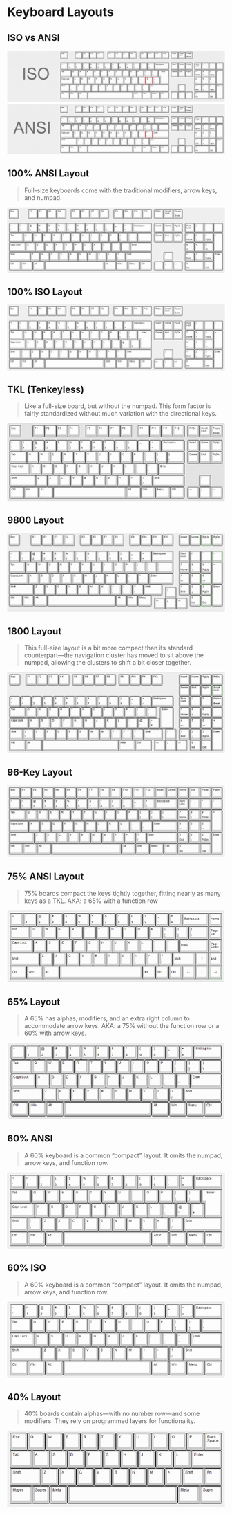 # Keyboard Layouts

## ISO vs ANSI
![ISO vs ANSI](ISO-ANSI.png)

## 100% ANSI Layout
> Full-size keyboards come with the traditional modifiers, arrow keys, and numpad.

![ANSI Layout](ANSI104.jpg)

## 100% ISO Layout
![ISO Layout](ISO105.jpg)

## TKL (Tenkeyless)
> Like a full-size board, but without the numpad. This form factor is fairly standardized without much variation with the directional keys.

![TKL Layout](TKL.png)

## 9800 Layout
![9800 Layout](9800.png)

## 1800 Layout
> This full-size layout is a bit more compact than its standard counterpart—the navigation cluster has moved to sit above the numpad, allowing the clusters to shift a bit closer together.

![1800 Layout](1800.png)

## 96-Key Layout
![96-Key Layout](96KEY.png)

## 75% ANSI Layout
> 75% boards compact the keys tightly together, fitting nearly as many keys as a TKL.
> AKA: a 65% with a function row

![75% ANSI Layout](ANSI75.png)

## 65% Layout
> A 65% has alphas, modifiers, and an extra right column to accommodate arrow keys. 
> AKA: a 75% without the function row or a 60% with arrow keys.

![65% ANSI Layout](ANSI65.png)

## 60% ANSI
>A 60% keyboard is a common “compact” layout. It omits the numpad, arrow keys, and function row.

![60% ANSI Layout](ANSI60.jpg)

## 60% ISO
> A 60% keyboard is a common “compact” layout. It omits the numpad, arrow keys, and function row.

![60% ISO Layout](ISO60.jpg)

## 40% Layout
> 40% boards contain alphas—with no number row—and some modifiers. They rely on programmed layers for functionality.

![40% ANSI Layout](ANSI40.png)
